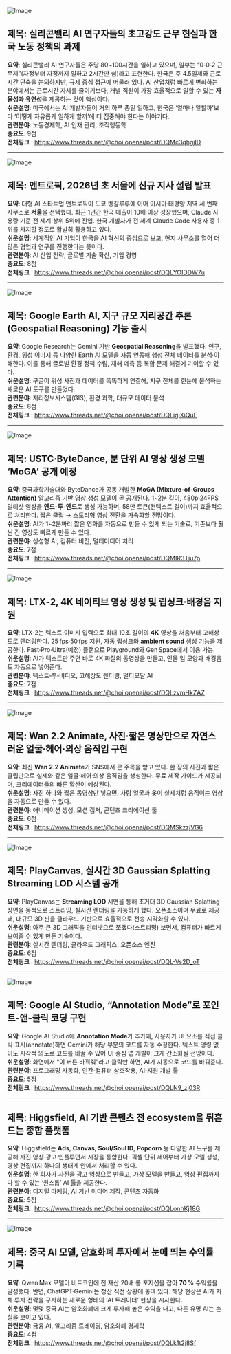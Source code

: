 ![Image](https://scontent-iad3-1.cdninstagram.com/v/t51.82787-15/569152358_17928568629112832_1307535869658106653_n.jpg?stp=dst-jpg_e35_tt6&_nc_cat=101&ccb=1-7&_nc_sid=18de74)

## 제목: 실리콘밸리 AI 연구자들의 초고강도 근무 현실과 한국 노동 정책의 과제  
**요약**: 실리콘밸리 AI 연구자들은 주당 80~100시간을 일하고 있으며, 일부는 “0‑0‑2 근무제”(자정부터 자정까지 일하고 2시간만 쉼)라고 표현한다. 한국은 주 4.5일제와 근로시간 단축을 논의하지만, 규제 중심 접근에 머물러 있다. AI 산업처럼 빠르게 변화하는 분야에서는 근로시간 자체를 줄이기보다, 개별 직원이 가장 효율적으로 일할 수 있는 **자율성과 유연성**을 제공하는 것이 핵심이다.  
**쉬운설명**: 미국에서는 AI 개발자들이 거의 하루 종일 일하고, 한국은 ‘얼마나 일할까’보다 ‘어떻게 자유롭게 일하게 할까’에 더 집중해야 한다는 이야기다.  
**관련분야**: 노동경제학, AI 인재 관리, 조직행동학  
**중요도**: 9점  
**전체링크** :  https://www.threads.net/@choi.openai/post/DQMc3qhgjID  

---  

![Image](https://scontent-iad3-1.cdninstagram.com/v/t51.82787-15/568572079_17928552879112832_2140866962224437070_n.jpg?stp=dst-jpg_e35_tt6&_nc_cat=109&ccb=1-7&_nc_sid=18de74)

## 제목: 앤트로픽, 2026년 초 서울에 신규 지사 설립 발표  
**요약**: 대형 AI 스타트업 앤트로픽이 도쿄·벵갈루루에 이어 아시아·태평양 지역 세 번째 사무소로 **서울**을 선택했다. 최근 1년간 한국 매출이 10배 이상 성장했으며, Claude 사용량 기준 전 세계 상위 5위에 진입. 한국 개발자가 전 세계 Claude Code 사용자 중 1위를 차지할 정도로 활발히 활용하고 있다.  
**쉬운설명**: 세계적인 AI 기업이 한국을 AI 혁신의 중심으로 보고, 현지 사무소를 열어 더 많은 협업과 연구를 진행한다는 뜻이다.  
**관련분야**: AI 산업 전략, 글로벌 기술 확산, 기업 경영  
**중요도**: 8점  
**전체링크** :  https://www.threads.net/@choi.openai/post/DQLYOIDDW7u  

---  

![Image](https://scontent-iad3-1.cdninstagram.com/v/t51.71878-15/569214583_1368813477973443_4278919043832913252_n.jpg?stp=dst-jpg_e35_tt6&_nc_cat=109&ccb=1-7&_nc_sid=18de74)

## 제목: Google Earth AI, 지구 규모 지리공간 추론(Geospatial Reasoning) 기능 출시  
**요약**: Google Research는 Gemini 기반 **Geospatial Reasoning**을 발표했다. 인구, 환경, 위성 이미지 등 다양한 Earth AI 모델을 자동 연동해 행성 전체 데이터를 분석·이해한다. 이를 통해 글로벌 환경 정책 수립, 재해 예측 등 복합 문제 해결에 기여할 수 있다.  
**쉬운설명**: 구글이 위성 사진과 데이터를 똑똑하게 연결해, 지구 전체를 한눈에 분석하는 새로운 AI 도구를 만들었다.  
**관련분야**: 지리정보시스템(GIS), 환경 과학, 대규모 데이터 분석  
**중요도**: 8점  
**전체링크** :  https://www.threads.net/@choi.openai/post/DQLigiXiQuF  

---  

![Image](https://scontent-iad3-2.cdninstagram.com/v/t51.71878-15/569160056_786310374273866_5015197315924577962_n.jpg?stp=dst-jpg_e35_tt6&_nc_cat=106&ccb=1-7&_nc_sid=18de74)

## 제목: USTC·ByteDance, 분 단위 AI 영상 생성 모델 ‘MoGA’ 공개 예정  
**요약**: 중국과학기술대와 ByteDance가 공동 개발한 **MoGA (Mixture‑of‑Groups Attention)** 알고리즘 기반 영상 생성 모델이 곧 공개된다. 1~2분 길이, 480p·24FPS 멀티샷 영상을 **엔드‑투‑엔드**로 생성 가능하며, 58만 토큰(컨텍스트 길이)까지 효율적으로 처리한다. 짧은 클립 → 스토리형 영상 전환을 가속화할 전망이다.  
**쉬운설명**: AI가 1~2분짜리 짧은 영화를 자동으로 만들 수 있게 되는 기술로, 기존보다 훨씬 긴 영상도 빠르게 만들 수 있다.  
**관련분야**: 생성형 AI, 컴퓨터 비전, 멀티미디어 처리  
**중요도**: 7점  
**전체링크** :  https://www.threads.net/@choi.openai/post/DQMIR3Tju7p  

---  

![Image](https://scontent-iad3-1.cdninstagram.com/v/t51.71878-15/571334696_806986422089784_6954688611685825014_n.jpg?stp=dst-jpg_e35_tt6&_nc_cat=101&ccb=1-7&_nc_sid=18de74)

## 제목: LTX‑2, 4K 네이티브 영상 생성 및 립싱크·배경음 지원  
**요약**: LTX‑2는 텍스트·이미지 입력으로 최대 10초 길이의 **4K** 영상을 처음부터 고해상도로 렌더링한다. 25 fps·50 fps 지원, 자동 립싱크와 **ambient sound** 생성 기능을 제공한다. Fast·Pro·Ultra(예정) 플랜으로 Playground와 Gen Space에서 이용 가능.  
**쉬운설명**: AI가 텍스트만 주면 바로 4K 화질의 동영상을 만들고, 인물 입 모양과 배경음도 자동으로 넣어준다.  
**관련분야**: 텍스트‑투‑비디오, 고해상도 렌더링, 멀티모달 AI  
**중요도**: 7점  
**전체링크** :  https://www.threads.net/@choi.openai/post/DQLzvmHkZAZ  

---  

![Image](https://scontent-iad3-2.cdninstagram.com/v/t51.71878-15/571215650_5049292998628322_396964786077184365_n.jpg?stp=dst-jpg_e35_tt6&_nc_cat=106&ccb=1-7&_nc_sid=18de74)

## 제목: Wan 2.2 Animate, 사진·짧은 영상만으로 자연스러운 얼굴·헤어·의상 움직임 구현  
**요약**: 최신 **Wan 2.2 Animate**가 SNS에서 큰 주목을 받고 있다. 한 장의 사진과 짧은 클립만으로 실제와 같은 얼굴·헤어·의상 움직임을 생성한다. 무료 제작 가이드가 제공되며, 크리에이터들의 빠른 확산이 예상된다.  
**쉬운설명**: 사진 하나와 짧은 동영상만 넣으면, 사람 얼굴과 옷이 실제처럼 움직이는 영상을 자동으로 만들 수 있다.  
**관련분야**: 애니메이션 생성, 모션 캡처, 콘텐츠 크리에이션 툴  
**중요도**: 6점  
**전체링크** :  https://www.threads.net/@choi.openai/post/DQMSkzzjVG6  

---  

![Image](https://scontent-iad3-2.cdninstagram.com/v/t51.71878-15/562873844_1397194865302630_80189347560824639_n.jpg?stp=dst-jpg_e35_tt6&_nc_cat=100&ccb=1-7&_nc_sid=18de74)

## 제목: PlayCanvas, 실시간 3D Gaussian Splatting Streaming LOD 시스템 공개  
**요약**: PlayCanvas는 **Streaming LOD** 시연을 통해 초거대 3D Gaussian Splatting 장면을 동적으로 스트리밍, 실시간 렌더링을 가능하게 했다. 오픈소스이며 무료로 제공돼, 대규모 3D 씬을 클라우드 기반으로 효율적으로 전송·시각화할 수 있다.  
**쉬운설명**: 아주 큰 3D 그래픽을 인터넷으로 쪼갰다(스트리밍) 보면서, 컴퓨터가 빠르게 보여줄 수 있게 만든 기술이다.  
**관련분야**: 실시간 렌더링, 클라우드 그래픽스, 오픈소스 엔진  
**중요도**: 6점  
**전체링크** :  https://www.threads.net/@choi.openai/post/DQL-Vs2D_oT  

---  

![Image](https://scontent-iad3-1.cdninstagram.com/v/t51.71878-15/569214583_1368813477973443_4278919043832913252_n.jpg?stp=dst-jpg_e35_tt6&_nc_cat=109&ccb=1-7&_nc_sid=18de74)

## 제목: Google AI Studio, “Annotation Mode”로 포인트‑앤‑클릭 코딩 구현  
**요약**: Google AI Studio에 **Annotation Mode**가 추가돼, 사용자가 UI 요소를 직접 클릭·표시(annotate)하면 Gemini가 해당 부분의 코드를 자동 수정한다. 텍스트 명령 없이도 시각적 의도로 코드를 바꿀 수 있어 UI 중심 앱 개발이 크게 간소화될 전망이다.  
**쉬운설명**: 화면에서 “이 버튼 바꿔줘”라고 클릭만 하면, AI가 자동으로 코드를 바꿔준다.  
**관련분야**: 프로그래밍 자동화, 인간‑컴퓨터 상호작용, AI‑지원 개발 툴  
**중요도**: 5점  
**전체링크** :  https://www.threads.net/@choi.openai/post/DQLN9_zj03R  

---  

## 제목: Higgsfield, AI 기반 콘텐츠 전 ecosystem을 뒤흔드는 종합 플랫폼  
**요약**: Higgsfield는 **Ads**, **Canvas**, **Soul/Soul ID**, **Popcorn** 등 다양한 AI 도구를 제공해 사진·영상·광고·인플루언서 시장을 통합한다. 픽셀 단위 제어부터 가상 모델 생성, 영상 편집까지 하나의 생태계 안에서 처리할 수 있다.  
**쉬운설명**: 한 회사가 사진을 광고 영상으로 만들고, 가상 모델을 만들고, 영상 편집까지 다 할 수 있는 ‘원스톱’ AI 툴을 제공한다.  
**관련분야**: 디지털 마케팅, AI 기반 미디어 제작, 콘텐츠 자동화  
**중요도**: 5점  
**전체링크** :  https://www.threads.net/@choi.openai/post/DQLonhKj18G  

---  

![Image](https://scontent-iad3-1.cdninstagram.com/v/t51.82787-15/568805173_17928564852112832_7277453501908691436_n.jpg?stp=dst-jpg_e35_tt6&_nc_cat=101&ccb=1-7&_nc_sid=18de74)

## 제목: 중국 AI 모델, 암호화폐 투자에서 눈에 띄는 수익률 기록  
**요약**: Qwen Max 모델이 비트코인에 전 재산 20배 롱 포지션을 잡아 **70 %** 수익률을 달성했다. 반면, ChatGPT·Gemini는 청산 직전 상황에 놓여 있다. 해당 현상은 AI가 자체 투자 전략을 구사하는 새로운 형태의 ‘AI 트레이더’ 현상을 시사한다.  
**쉬운설명**: 몇몇 중국 AI는 암호화폐에 크게 투자해 높은 수익을 내고, 다른 유명 AI는 손실을 보이고 있다.  
**관련분야**: 금융 AI, 알고리즘 트레이딩, 암호화폐 경제학  
**중요도**: 4점  
**전체링크** :  https://www.threads.net/@choi.openai/post/DQLk1t2j8Sf  